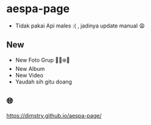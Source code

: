 # aespa-page
* Tidak pakai Api males :( , jadinya update manual 😩
## New
* New Foto Grup 💙🌟❄️🦋
* New Album
* New Video
* Yaudah sih gitu doang
## 🌐
https://dimstry.github.io/aespa-page/
